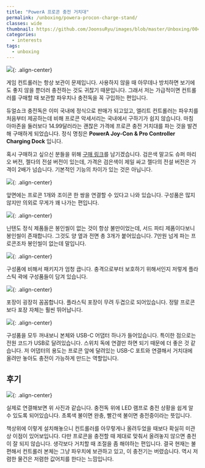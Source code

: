 ```yaml
---
title: "PowerA 프로콘 충전 거치대"
permalink: /unboxing/powera-procon-charge-stand/
classes: wide
thumbnail: https://github.com/JoonsuRyu/images/blob/master/Unboxing/004/00.jpg?raw=true
categories:
  - interests
tags:
  - unboxing
---
```


![](https://github.com/JoonsuRyu/images/blob/master/Unboxing/004/00.jpg?raw=true){: .align-center}

게임 컨트롤러는 항상 보관이 문제입니다. 사용하지 않을 때 아무데나 방치하면 보기에도 좋지 않을 뿐더러 충전하는 것도 귀찮기 때문입니다. 그래서 저는 가급적이면 컨트롤러를 구매할 때 보관할 파우치나 충전독을 꼭 구입하는 편입니다.

듀얼쇼크 충전독은 이미 국내에 정식으로 판매가 되고있고, 엘리트 컨트롤러는 파우치를 처음부터 제공하는데 비해 프로콘 악세서리는 국내에서 구하기가 쉽지 않습니다. 마침 아마존을 둘러보다 14.99달러라는 괜찮은 가격에 프로콘 충전 거치대를 파는 것을 발견해 구매하게 되었습니다. 정식 명칭은 **PowerA Joy-Con & Pro Controller Charging Dock** 입니다.

혹시 구매하고 싶으신 분들을 위해 [구매 링크](https://www.amazon.com/PowerA-Joy-Controller-Charging-Nintendo-Switch/dp/B075FF6HDN?th=1)를 남기겠습니다. 검은색 말고도 슈퍼 마리오 버전, 젤다의 전설 버전이 있는데, 가격은 검은색이 제일 싸고 젤다의 전설 버전은 가격이 2배가 넘습니다. 기본적인 기능의 차이가 있는 것은 아닙니다.

![](https://github.com/JoonsuRyu/images/blob/master/Unboxing/004/01.jpg?raw=true){: .align-center}

앞면에는 프로콘 1개와 조이콘 한 쌍을 연결할 수 있다고 나와 있습니다. 구성품은 많지 않지만 의외로 무게가 꽤 나가는 편입니다.

![](https://github.com/JoonsuRyu/images/blob/master/Unboxing/004/02.jpg?raw=true){: .align-center}

닌텐도 정식 제품들은 봉인씰이 없는 것이 항상 불만이었는데, 서드 파티 제품이다보니 봉인씰이 존재합니다. 그것도 양 옆과 전면 총 3개가 붙어있습니다. 7만원 넘게 파는 프로콘조차 봉인씰이 없는데 말입니다.

![](https://github.com/JoonsuRyu/images/blob/master/Unboxing/004/03.jpg?raw=true){: .align-center}

구성품에 비해서 패키지가 엄청 큽니다. 충격으로부터 보호하기 위해서인지 저렇게 플라스틱 곽에 구성품들이 담겨 있습니다.

![](https://github.com/JoonsuRyu/images/blob/master/Unboxing/004/04.jpg?raw=true){: .align-center}

포장이 굉장히 꼼꼼합니다. 플라스틱 포장이 무려 두겹으로 되어있습니다. 정말 프로콘보다 포장 자체는 훨씬 뛰어납니다.

![](https://github.com/JoonsuRyu/images/blob/master/Unboxing/004/05.jpg?raw=true){: .align-center}

구성품을 모두 꺼내보니 본체와 USB-C 어댑터 하나가 들어있습니다. 특이한 점으로는 전원 코드가 USB로 달려있습니다. 스위치 독에 연결만 하면 되기 때문에 더 좋은 것 같습니다. 저 어댑터의 용도는 프로콘 앞에 달려있는 USB-C 포트와 연결해서 거치대에 올려만 놓아도 충전이 가능하게 만드는 역할입니다.

## 후기

![](https://github.com/JoonsuRyu/images/blob/master/Unboxing/004/06.jpg?raw=true){: .align-center}

실제로 연결해보면 위 사진과 같습니다. 충전독 위에 LED 램프로 충전 상황을 쉽게 알 수 있도록 되어있습니다. 초록색 불이면 완충, 빨간색 불이면 충전중이라는 뜻입니다.

책상위에 이렇게 설치해놓으니 컨트롤러를 아무렇게나 올려두었을 때보다 확실히 미관상 이점이 있어보입니다. 다만 프로콘을 충전할 때 제대로 맞춰서 올려놓지 않으면 충전이 잘 되지 않습니다. 생각보다 거치할 때 조절을 좀 해야하는 편입니다. 결국 현재는 불편해서 컨트롤러 본체는 그냥 파우치에 보관하고 있고, 이 충전기는 버렸습니다. 역시 저렴한 물건은 저렴한 값어치를 한다는 느낌입니다.
